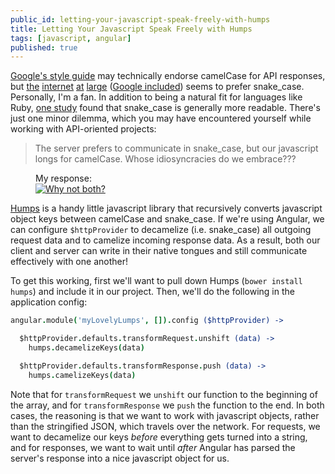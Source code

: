```yaml
---
public_id: letting-your-javascript-speak-freely-with-humps
title: Letting Your Javascript Speak Freely with Humps
tags: [javascript, angular]
published: true
---
```


<a title="Google Style Guide" href="https://google.github.io/styleguide/jsoncstyleguide.xml?showone=Property_Name_Format#Property_Name_Format" target="_blank">Google's style guide</a> may technically endorse camelCase for API responses, but <a title="Pinterest API" href="https://developers.pinterest.com/tools/api-explorer/" target="_blank">the</a> <a title="Twitter API" href="https://dev.twitter.com/rest/public" target="_blank">internet</a> <a title="Facebook API" href="https://developers.facebook.com/docs/graph-api/overview" target="_blank">at</a> <a title=
"Instagram API" target="_blank" href="https://instagram.com/developer/">large</a> (<a title="Google Places API" target="_blank" href="https://developers.google.com/places/web-service/">Google included</a>) seems to prefer snake_case. Personally, I'm a fan. In addition to being a natural fit for languages like Ruby, <a title="An Eye Tracking Study on camelCase and
under_score Identifier Styles" href="http://www.cs.kent.edu/~jmaletic/papers/ICPC2010-CamelCaseUnderScoreClouds.pdf">one study</a> found that snake_case is generally more readable. There's just one minor dilemma, which you may have encountered yourself while working with API-oriented projects:

> The server prefers to communicate in snake_case, but our javascript longs for camelCase. Whose idiosyncracies do we embrace???

<figure>
  <figcaption>My response:</figcaption>
  <a title="Why not both?" href="/examples/the-perfect-fade/1" target="_blank"><img src="/images/posts/why-not-both.gif" alt="Why not both?"></a>
</figure>

<a title="Humps" target="_blank" href="https://github.com/domchristie/humps">Humps</a> is a handy little javascript library that recursively converts javascript object keys between camelCase and snake_case. If we're using Angular, we can configure `$httpProvider` to decamelize (i.e. snake_case) all outgoing request data and to camelize incoming response data. As a result, both our client and server can write in their native tongues and still communicate effectively with one another!

To get this working, first we'll want to pull down Humps (`bower install humps`) and include it in our project. Then, we'll do the following in the application config:

```coffeescript
angular.module('myLovelyLumps', []).config ($httpProvider) ->

  $httpProvider.defaults.transformRequest.unshift (data) ->
    humps.decamelizeKeys(data)

  $httpProvider.defaults.transformResponse.push (data) ->
    humps.camelizeKeys(data)
```

Note that for `transformRequest` we `unshift` our function to the beginning of the array, and for `transformResponse` we `push` the function to the end. In both cases, the reasoning is that we want to work with javascript objects, rather than the stringified JSON, which travels over the network. For requests, we want to decamelize our keys *before* everything gets turned into a string, and for responses, we want to wait until *after* Angular has parsed the server's response into a nice javascript object for us.

